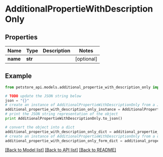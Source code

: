 # AdditionalPropertieWithDescriptionOnly


## Properties
Name | Type | Description | Notes
------------ | ------------- | ------------- | -------------
**name** | **str** |  | [optional] 

## Example

```python
from petstore_api.models.additional_propertie_with_description_only import AdditionalPropertieWithDescriptionOnly

# TODO update the JSON string below
json = "{}"
# create an instance of AdditionalPropertieWithDescriptionOnly from a JSON string
additional_propertie_with_description_only_instance = AdditionalPropertieWithDescriptionOnly.from_json(json)
# print the JSON string representation of the object
print AdditionalPropertieWithDescriptionOnly.to_json()

# convert the object into a dict
additional_propertie_with_description_only_dict = additional_propertie_with_description_only_instance.to_dict()
# create an instance of AdditionalPropertieWithDescriptionOnly from a dict
additional_propertie_with_description_only_form_dict = additional_propertie_with_description_only.from_dict(additional_propertie_with_description_only_dict)
```
[[Back to Model list]](../README.md#documentation-for-models) [[Back to API list]](../README.md#documentation-for-api-endpoints) [[Back to README]](../README.md)


